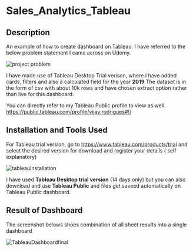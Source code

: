 # Sales_Analytics_Tableau

## Description

An example of how to create dashboard on Tableau. I have referred to the below problem statement I came across on Udemy.

![project problem](https://user-images.githubusercontent.com/72039550/115949657-24b8d300-a4f4-11eb-84cb-77910dde34b4.jpg)

I have made use of Tableau Desktop Trial verison, where I have added cards, filters and also a calculated field for the year **2019**
The dataset is in the form of csv with about 10k rows and have chosen extract option rather than live for this dashboard.

You can directly refer to my Tableau Public profile to view as well. 
https://public.tableau.com/profile/vijay.rodrigues#!/


## Installation and Tools Used

For Tableau trial version, go to https://www.tableau.com/products/trial and select the desired version for download and register your details ( self explanatory)

![tableauInstallation](https://user-images.githubusercontent.com/72039550/115949790-14edbe80-a4f5-11eb-849a-87295d1e0d7b.jpg)

I have used **Tableau Desktop trial version** (14 days only) but you can also download and use **Tableau Public** and files get saveed automatically on Tableau Public dashboard.



## Result of Dashboard 

The screenshot belows shoes combination of all sheet results into a single dashboard
  
![TableauDashboardfinal](https://user-images.githubusercontent.com/72039550/115949871-83328100-a4f5-11eb-936c-ebe8854fc265.jpg)

